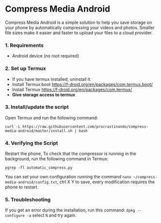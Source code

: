 # Compress Media Android
Compress Media Android is a simple solution to help you save storage on your phone by automatically compressing your videos and photos. Smaller file sizes make it easier and faster to upload your files to a cloud provider.

### 1. Requirements
* Android device (no root required)
### 2. Set up Termux
* If you have termux installed, uninstall it.
* Install Termux:boot https://f-droid.org/en/packages/com.termux.boot/
* Install Termux https://f-droid.org/en/packages/com.termux/
* **Give storage access to termux**
### 3. Install/update the script
Open Termux and run the following command:
```
curl -L https://raw.githubusercontent.com/procrastinando/compress-media-android/master/install.sh | bash
```
### 4. Verifying the Script
Restart the phone, To check that the compressor is running in the background, run the following command in Termux:
```
pgrep -fl automatic_compress.py
```
You can set your own configuration running the command `nano ~/compress-media-android/config.txt`, ctrl X Y to save, every modification requires the phone to restart.
### 5. Troubleshooting
If you get an error during the installation, run this command: `dpkg --configure -a` select `N` and try again.
